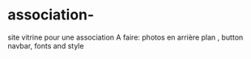 # association-
site vitrine pour une association
A faire: photos en arrière plan , button navbar, fonts and style
